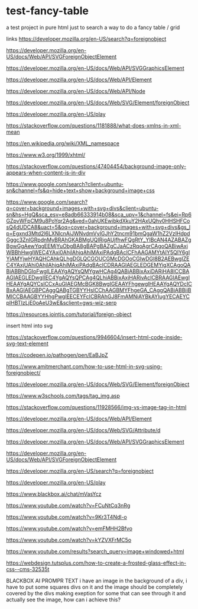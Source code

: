# test-fancy-table
a test project in pure html just to search a way to do a fancy table / grid

links
https://developer.mozilla.org/en-US/search?q=foreignobject

https://developer.mozilla.org/en-US/docs/Web/API/SVGForeignObjectElement

https://developer.mozilla.org/en-US/docs/Web/API/SVGGraphicsElement

https://developer.mozilla.org/en-US/docs/Web/API/Element

https://developer.mozilla.org/en-US/docs/Web/API/Node

https://developer.mozilla.org/en-US/docs/Web/SVG/Element/foreignObject

https://developer.mozilla.org/en-US/play

https://stackoverflow.com/questions/1181888/what-does-xmlns-in-xml-mean

https://en.wikipedia.org/wiki/XML_namespace

https://www.w3.org/1999/xhtml/

https://stackoverflow.com/questions/47404454/background-image-only-appears-when-content-is-in-div

https://www.google.com/search?client=ubuntu-sn&channel=fs&q=hide+text+show+background+image+css

https://www.google.com/search?q=cover+background+images+with+svg+divs&client=ubuntu-sn&hs=HgQ&sca_esv=e8adb66333914b08&sca_upv=1&channel=fs&ei=Rp6GZpvWFpCM9u8PoYqr2Ag&ved=0ahUKEwibkdXkuY2HAxUQhv0HHSHFCosQ4dUDCA8&uact=5&oq=cover+background+images+with+svg+divs&gs_lp=Egxnd3Mtd2l6LXNlcnAiJWNvdmVyIGJhY2tncm91bmQgaW1hZ2VzIHdpdGggc3ZnIGRpdnMyBRAhGKABMgUQIRigAUjfhwFQgRtY_YIBcAN4AZABAZgBgwGgAewYqgEEMjYuObgBA8gBAPgBAZgCJaACzRqoAgrCAgoQABiwAxjWBBhHwgIWEC4YAxi0AhjlAhjqAhiMAxiPAdgBAcICFhAAGAMYtAIY5QIY6gIYjAMYjwHYAQHCAhkQLhgDGLQCGOUCGMcDGOoCGIwDGI8B2AEBwgIZEC4YAxjUAhi0AhjlAhjqAhiMAxiPAdgBAcICDRAAGIAEGLEDGEMYigXCAgoQABiABBhDGIoFwgILEAAYgAQYsQMYgwHCAg4QABiABBixAxiDARjHA8ICCBAAGIAEGLEDwgIIEC4YgAQYsQPCAg4QLhiABBixAxjHARivAcICBRAAGIAEwgIHEAAYgAQYCsICCxAuGIAEGMcBGK8BwgIGEAAYFhgewgIHEAAYgAQYDcICBxAAGIAEGBPCAggQABgTGBYYHsICChAAGBMYFhgeGA_CAggQABiABBiiBMICCBAAGBYYHhgPwgIEECEYFcICBRAhGJ8FmAMNiAYBkAYIugYECAEYCpIHBTIzLjE0oAeU3wE&sclient=gws-wiz-serp

https://resources.jointjs.com/tutorial/foreign-object

insert html into svg

https://stackoverflow.com/questions/9946604/insert-html-code-inside-svg-text-element

https://codepen.io/pathogen/pen/EaBJpZ

https://www.amitmerchant.com/how-to-use-html-in-svg-using-foreignobject/

https://developer.mozilla.org/en-US/docs/Web/SVG/Element/foreignObject

https://www.w3schools.com/tags/tag_img.asp

https://stackoverflow.com/questions/11928566/img-vs-image-tag-in-html

https://developer.mozilla.org/en-US/docs/Web/API/Element

https://developer.mozilla.org/en-US/docs/Web/SVG/Attribute/d

https://developer.mozilla.org/en-US/docs/Web/API/SVGGraphicsElement

https://developer.mozilla.org/en-US/docs/Web/API/SVGForeignObjectElement

https://developer.mozilla.org/en-US/search?q=foreignobject

https://developer.mozilla.org/en-US/play

https://www.blackbox.ai/chat/mVasYcz

https://www.youtube.com/watch?v=FCuNtCq3nRg

https://www.youtube.com/watch?v=9Kr3T4Ndl-o

https://www.youtube.com/watch?v=emFMHH2Bfvo

https://www.youtube.com/watch?v=kYZVXFrMC5o

https://www.youtube.com/results?search_query=image+windowed+html

https://webdesign.tutsplus.com/how-to-create-a-frosted-glass-effect-in-css--cms-32535t


BLACKBOX AI PROMPR TEXT
i have an image in the background of a div, i have to put some squares divs on it and the image should be completely covered by the divs making exeption for some that can see through it and actually see the image, how can i achieve this?
